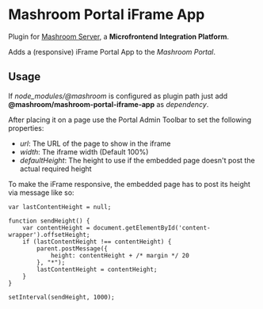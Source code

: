 
# Mashroom Portal iFrame App

Plugin for [Mashroom Server](https://www.mashroom-server.com), a **Microfrontend Integration Platform**.

Adds a (responsive) iFrame Portal App to the _Mashroom Portal_.

## Usage

If *node_modules/@mashroom* is configured as plugin path just add **@mashroom/mashroom-portal-iframe-app** as *dependency*.

After placing it on a page use the Portal Admin Toolbar to set the following properties:

 * _url_: The URL of the page to show in the iframe
 * _width_: The iframe width (Default 100%)
 * _defaultHeight_: The height to use if the embedded page doesn't post the actual required height

To make the iFrame responsive, the embedded page has to post its
height via message like so:

```
var lastContentHeight = null;

function sendHeight() {
    var contentHeight = document.getElementById('content-wrapper').offsetHeight;
    if (lastContentHeight !== contentHeight) {
        parent.postMessage({
            height: contentHeight + /* margin */ 20
        }, "*");
        lastContentHeight = contentHeight;
    }
}

setInterval(sendHeight, 1000);
```

